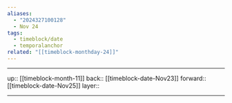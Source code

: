 ```yaml
---
aliases:
  - "2024327100128"
  - Nov 24
tags:
  - timeblock/date
  - temporalanchor
related: "[[timeblock-monthday-24]]"
---
```




***

up:: [[timeblock-month-11]]
back:: [[timeblock-date-Nov23]]
forward:: [[timeblock-date-Nov25]]
layer:: 

***
